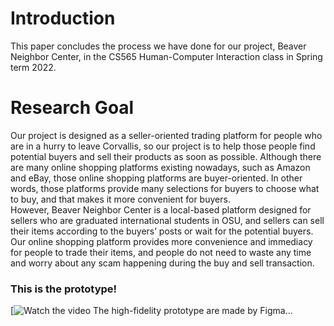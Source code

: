 # Introduction
This paper concludes the process we have done for our project, Beaver Neighbor Center, in the CS565 Human-Computer Interaction class in Spring term 2022. 
# Research Goal
Our project is designed as a seller-oriented trading platform for people who are in a hurry to leave Corvallis, so our project is to help those people find potential buyers and sell their products as soon as possible. Although there are many online shopping platforms existing nowadays, such as Amazon and eBay, those online shopping platforms are buyer-oriented. In other words, those platforms provide many selections for buyers to choose what to buy, and that makes it more convenient for buyers.   
However, Beaver Neighbor Center is a local-based platform designed for sellers who are graduated international students in OSU, and sellers can sell their items according to the buyers’ posts or wait for the potential buyers. Our online shopping platform provides more convenience and immediacy for people to trade their items, and people do not need to waste any time and worry about any scam happening during the buy and sell transaction.

  ### This is the prototype!
[![Watch the video](https://media.oregonstate.edu/media/t/1_h4h3c5uj)
The high-fidelity prototype are made by Figma...
